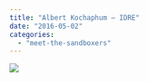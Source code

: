 ```yaml
---
title: "Albert Kochaphum – IDRE"
date: "2016-05-02"
categories: 
  - "meet-the-sandboxers"
---
```


[![](images/11b0ac9d-73ee-4ac7-952b-cadbf8acc62d-1024x768.jpeg)](https://sandbox.idre.ucla.edu/sandbox/wp-content/uploads/2021/03/11b0ac9d-73ee-4ac7-952b-cadbf8acc62d.jpeg)
